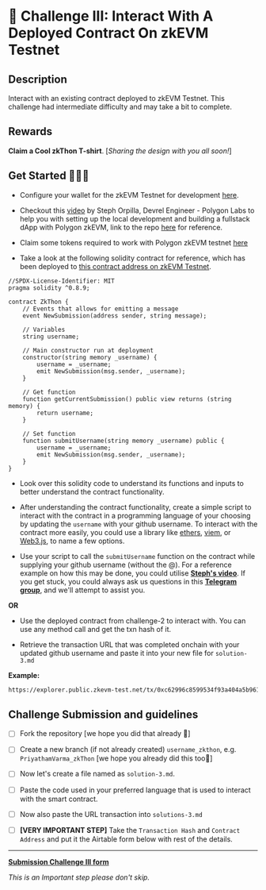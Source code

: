 # 🌳 Challenge III: Interact With A Deployed Contract On zkEVM Testnet 


## Description

Interact with an existing contract deployed to zkEVM Testnet. This challenge had intermediate difficulty and may take a bit to complete.

## Rewards

**Claim a Cool zkThon T-shirt**. [*Sharing the design with you all soon!*]

## Get Started 🏃🏻‍♂️

- Configure your wallet for the zkEVM Testnet for development [here](https://wiki.polygon.technology/docs/zkEVM/develop#connecting-to-zkevm).

- Checkout this [video](https://www.youtube.com/watch?v=GNBHDCGFxtw) by Steph Orpilla, Devrel Engineer - Polygon Labs to help you with setting up the local development and building a fullstack dApp with Polygon zkEVM, link to the repo [here](https://github.com/oceans404/fullstack-zkevm) for reference. 
    
- Claim some tokens required to work with Polygon zkEVM testnet [here](https://wiki.polygon.technology/docs/zkEVM/develop#bridge-assets-to-zkevm) 

- Take a look at the following solidity contract for reference, which has been deployed to [this contract address on zkEVM Testnet](https://explorer.public.zkevm-test.net/address/0x3aC587078b344a3d27e56632dFf236F1Aff04D56).

```solidity
//SPDX-License-Identifier: MIT
pragma solidity ^0.8.9;

contract ZkThon {
    // Events that allows for emitting a message
    event NewSubmission(address sender, string message);

    // Variables
    string username;

    // Main constructor run at deployment
    constructor(string memory _username) {
        username = _username;
        emit NewSubmission(msg.sender, _username);
    }

    // Get function
    function getCurrentSubmission() public view returns (string memory) {
        return username;
    }

    // Set function
    function submitUsername(string memory _username) public {
        username = _username;
        emit NewSubmission(msg.sender, _username);
    }
}
```

- Look over this solidity code to understand its functions and inputs to better understand the contract functionality. 

- After understanding the contract functionality, create a simple script to interact with the contract in a programming language of your choosing by updating the `username` with your github username. To interact with the contract more easily, you could use a library like [ethers](https://docs.ethers.org/v5/), [viem](https://viem.sh), or [Web3.js](https://web3js.readthedocs.io/en/v1.8.2/), to name a few options.

- Use your script to call the `submitUsername` function on the contract while supplying your github username (without the @). For a reference example on how this may be done, you could utilise [**Steph's video**](https://youtu.be/GNBHDCGFxtw). If you get stuck, you could always ask us questions in this [**Telegram group**](https://t.me/zkThon), and we'll attempt to assist you.

**OR**

- Use the deployed contract from challenge-2 to interact with. You can use any method call and get the txn hash of it.

- Retrieve the transaction URL that was completed onchain with your updated github username and paste it into your new file for `solution-3.md`

**Example:**

```bash
https://explorer.public.zkevm-test.net/tx/0xc62996c8599534f93a404a5b9614357aa36c4166f5230d80bcecf4af995aded8
```

## Challenge Submission and guidelines

- [ ] Fork the repository [we hope you did that already 💫] 

- [ ] Create a new branch (if not already created) `username_zkthon`, e.g.  `PriyathamVarma_zkThon` [we hope you already did this too💫] 

- [ ] Now let's create a file named as `solution-3.md`.

- [ ] Paste the code used in your preferred language that is used to interact with the smart contract. 

- [ ] Now also paste the URL transaction into `solutions-3.md`

- [ ] **[VERY IMPORTANT STEP]** Take the `Transaction Hash` and `Contract Address` and put it the Airtable form below with rest of the details. 

-------

[**Submission Challenge III form**](https://airtable.com/shr21z0FfPImZfYBQ)

*This is an Important step please don't skip.*
